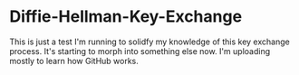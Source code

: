 # Diffie-Hellman-Key-Exchange
This is just a test I'm running to solidfy my knowledge of this key exchange process. It's starting to morph into something else now. I'm uploading mostly to learn how GitHub works.
